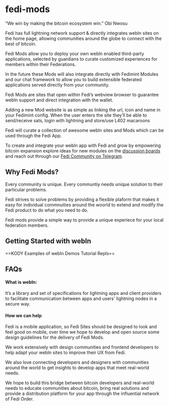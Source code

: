 # fedi-mods

“We win by making the bitcoin ecosystem win.” Obi Nwosu 

Fedi has full lightning network support & directly integrates webln sites on the home page, allowing communities around the globe to connect with the best of bitcoin. 

Fedi Mods allow you to deploy your own webln enabled third-party applications, selected by guardians to curate customized experiences for members within their Federations. 

In the future these Mods will also integrate directly with Fedimint Modules and our chat framework to allow you to build extensible federated applications served directly from your community. 

Fedi Mods are sites that open within Fedi’s webview browser to guarantee webln support and direct integration with the wallet. 

Adding a new Mod website is as simple as linking the url, icon and name in your Fedimint config.  When the user enters the site they’ll be able to send/receive sats, login with lightning and store/use L402 macaroons

Fedi will curate a collection of awesome webln sites and Mods which can be used through the Fedi App. 

To create and integrate your webln app with Fedi and grow by empowering bitcoin expansion explore ideas for new modules on the [discussion boards](https://github.com/fedibtc/fedi-mods/discussions) and reach out through our [Fedi Community on Telegram](https://t.me/fedibtc).

## Why Fedi Mods?

Every community is unique. Every communtiy needs unique solution to their particular problems. 

Fedi strives to solve problems by providing a flexible plaform that makes it easy for individual commnuities around the woorld to extend and modify the Fedi product to do what you need to do.

Fedi mods provide a simple way to provide a unique experiece for your local federation members. 

## Getting Started with webln
==KODY Examples of webln Demos Tutorial Repls==

## FAQs

#### What is webln:  
It’s a library and set of specifications for lightning apps and client providers to facilitate communication between apps and users' lightning nodes in a secure way.

#### How we can help
Fedi is a mobile application, so Fedi Sites should be designed to look and feel good on mobile, over time we hope to develop and open source some design guidelines for the delivery of Fedi Mods. 

We work extensively with design communities and frontend developers to help adapt your webln sites to improve their UX from Fedi. 

We also love connecting developers and designers with communities around the world to get insights to develop apps that meet real-world needs. 

We hope to build this bridge between bitcoin developers and real-world needs to educate communities about bitcoin, bring real solutions and provide a distribution platform for your app through the influential network of Fedi Order.





